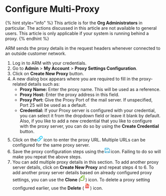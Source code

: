 # Configure Multi-Proxy

{% hint style="info" %}
This article is for the **Org Administrators** in particular. The actions discussed in this article are not available to general users. This article is only applicable if your system is running behind a proxy.
{% endhint %}

ARM sends the proxy details in the request headers whenever connected to an outside customer network.

1. Log in to ARM with your credentials.
2. Go to **Admin** > **My Account** > **Proxy Settings Configuration**.
3. Click on **Create New Proxy** button.
4. A new dialog box appears where you are required to fill in the proxy-related details such as:
   * **Proxy Name:** Enter the proxy name. This will be used as a reference.
   * **Proxy Host:** Enter the proxy address in this field.
   * **Proxy Port:** Give the Proxy Port of the mail server. If unspecified, Port 25 will be used as a default.
   * **Credential:** If your Proxy server is configured with your credential, you can select it from the dropdown field or leave it blank by default. Also, if you like to add a new credential that you like to configure with the proxy server, you can do so by using the **Create Credential** button.
5. Click on the![](<../../../../.gitbook/assets/image (12) (1) (1) (1) (1) (1) (1) (1) (1).png>)icon to enter the proxy URL. Multiple URLs can be configured for the same proxy server.
6. Save the proxy configuration steps using the![](<../../../../.gitbook/assets/image (13) (1) (1) (1) (1) (1) (1) (1) (1).png>)icon. Failing to do so will make you repeat the above steps.
7. You can add multiple proxy details in this section. To add another proxy server details, click on **Create New Proxy** and repeat steps 4 to 6. To add another proxy server details based on already configured proxy settings, you can use the **Clone** (![](<../../../../.gitbook/assets/image (14) (1) (1) (1) (1) (1) (1) (1).png>)) icon. To delete a proxy setting configured earlier, use the **Delete** (![](<../../../../.gitbook/assets/image (15) (1) (1) (1) (1) (1) (1) (1).png>)) icon.

